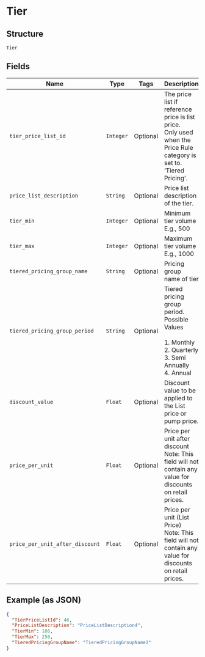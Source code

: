 
# Tier

## Structure

`Tier`

## Fields

| Name | Type | Tags | Description |
|  --- | --- | --- | --- |
| `tier_price_list_id` | `Integer` | Optional | The price list if reference price is list price.<br>Only used when the Price Rule category is set to.<br>‘Tiered Pricing’. |
| `price_list_description` | `String` | Optional | Price list description of the tier. |
| `tier_min` | `Integer` | Optional | Minimum tier volume<br>E.g., 500 |
| `tier_max` | `Integer` | Optional | Maximum tier volume<br>E.g., 1000 |
| `tiered_pricing_group_name` | `String` | Optional | Pricing group name of tier |
| `tiered_pricing_group_period` | `String` | Optional | Tiered pricing group period.<br>Possible Values<br><br>1. Monthly<br>2. Quarterly<br>3. Semi Annually<br>4. Annual |
| `discount_value` | `Float` | Optional | Discount value to be applied to the List price or pump price. |
| `price_per_unit` | `Float` | Optional | Price per unit after discount<br>Note: This field will not contain any value for discounts on retail prices. |
| `price_per_unit_after_discount` | `Float` | Optional | Price per unit (List Price)<br>Note: This field will not contain any value for discounts on retail prices. |

## Example (as JSON)

```json
{
  "TierPriceListId": 46,
  "PriceListDescription": "PriceListDescription4",
  "TierMin": 186,
  "TierMax": 250,
  "TieredPricingGroupName": "TieredPricingGroupName2"
}
```

